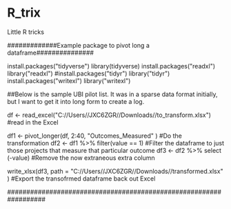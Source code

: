 # R_trix
Little R tricks


#############Example package to pivot long a dataframe###############


install.packages("tidyverse")
library(tidyverse)
install.packages("readxl")
library("readxl")
#install.packages("tidyr")
library("tidyr")
install.packages("writexl")
library("writexl")

##Below is the sample UBI pilot list. It was in a sparse data format initially, but I want to get it into long form to create a log. 

df <- read_excel("C://Users//JXC6ZGR//Downloads//to_transform.xlsx") #read in the Excel

df1 <- pivot_longer(df, 2:40, "Outcomes_Measured" ) #Do the transformation
df2 <- df1 %>% filter(value == 1) #Filter the dataframe to just those projects that measure that particular outcome
df3 <- df2 %>% select (-value) #Remove the now extraneous extra column

write_xlsx(df3, path = "C://Users//JXC6ZGR//Downloads//transformed.xlsx" ) #Export the transofrmed dataframe back out Excel

##################################################################
